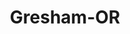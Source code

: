---
title: Gresham-OR
slug: gresham-or
f_state:
- cms/state/oregon.md
f_locations:
- cms/payday-loan/advance-america-2202.md
- cms/payday-loan/allied-cash-advance-3927.md
- cms/payday-loan/check-cash-pacific-10581.md
- cms/payday-loan/check-cashed-pay-day-loans-10608.md
- cms/payday-loan/check-into-cash-12379.md
- cms/payday-loan/check-into-cash-12385.md
- cms/payday-loan/d-z-investment-group-15650.md
- cms/payday-loan/goodvantage-resources-19094.md
- cms/payday-loan/loan-mart-20444.md
- cms/payday-loan/paycheck-advance-llc-23680.md
- cms/payday-loan/paycheck-advance-llc-23682.md
- cms/payday-loan/payday-advance---cash-connection-23756.md
- cms/payday-loan/payday-advance---urgent-money-23757.md
- cms/payday-loan/rapid-cash-25702.md
- cms/payday-loan/urgent-money-service-28295.md
updated-on: '2024-05-30T13:41:28.615Z'
created-on: '2024-05-30T13:41:28.615Z'
published-on: '2024-05-30T13:54:32.469Z'
f_city: Gresham
layout: '[city].html'
tags: city
---